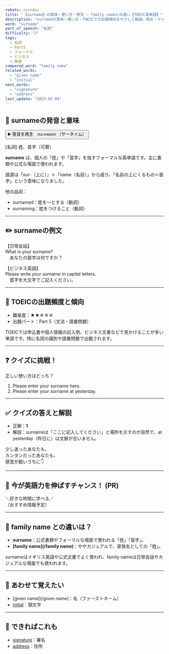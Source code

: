 ```yaml
---
robots: noindex
title: "【surname】の意味・使い方・例文 ― family nameとの違い【TOEIC英単語】"
description: "surnameの意味・使い方・TOEICでの出題傾向をやさしく解説。例文・クイズ付きでfamily nameとの違いもわかりやすく学べます。"
word: "surname"
part_of_speech: "名詞"
difficulty: "2"
tags:
  - 名詞
  - Part5
  - フォーマル
  - ビジネス
  - 面接
compared_word: "family name"
related_words:
  - "given name"
  - "initial"
next_words:
  - "signature"
  - "address"
last_update: "2025-05-04"
---
```


## 🔰 surnameの発音と意味

<button class="play-audio" onclick="playTTS('surname')">
  <span class="play-audio-main">
    ▶️ 発音を再生　/sɜːrneɪm/
  </span>
  <span class="play-audio-sub">
    （サーネイム）
  </span>
</button>

[名詞] 姓、苗字（可算）

**surname** は、個人の「姓」や「苗字」を指すフォーマルな英単語です。主に書類や公式な場面で使われます。

語源は「sur-（上に）」＋「name（名前）」から成り、「名前の上にくるもの＝苗字」という意味になりました。

他の品詞：  
- surnamed：姓を～とする（動詞）
- surnaming：姓をつけること（動詞）

---

## ✏️ surnameの例文

【日常会話】  
What is your surname?  
　あなたの苗字は何ですか？

【ビジネス英語】  
Please write your surname in capital letters.  
　苗字を大文字でご記入ください。

---

## 🎯 TOEICの出題頻度と傾向

- 難易度：★★☆☆☆
- 出題パート：Part 5（文法・語彙問題）

TOEICでは申込書や個人情報の記入例、ビジネス文書などで見かけることが多い単語です。特に名詞の識別や語彙問題で出題されます。

---

## ❓ クイズに挑戦！

正しい使い方はどっち？

1. Please enter your surname here.  
2. Please enter your surname at yesterday.

---

## ✅ クイズの答えと解説

- 正解：**1**
- 解説：surnameは「ここに記入してください」と場所を示すのが自然で、at yesterday（昨日に）は文脈が合いません。

少し迷ったあなたも、  
カンタンだったあなたも、  
感覚が鋭いうちに👇️

---

## 🚀 今が英語力を伸ばすチャンス！ (PR)

<div class="info-center">
＼好きな時間に学べる／<br>  
（おすすめ情報予定）
</div>

---

## 🤔  family name との違いは？

- **surname**：公式書類やフォーマルな場面で使われる「姓」「苗字」。
- **[family name](/family name)**：ややカジュアルで、家族名としての「姓」。

surnameはイギリス英語や公式文書でよく使われ、family nameは日常会話やカジュアルな場面でも使われます。

---

## 🧩 あわせて覚えたい

- [given name](/given name)：名（ファーストネーム）
- [initial](/initial)：頭文字

---

## 📖 できればこれも

- [signature](/signature)：署名
- [address](/address)：住所

<!-- cvid: aid06_bid36 -->
